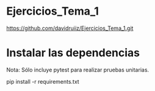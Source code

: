 # Ejercicios_Tema_1

https://github.com/davidruiiz/Ejercicios_Tema_1.git

# Instalar las dependencias

Nota: Sólo incluye pytest para realizar pruebas unitarias.

pip install -r requirements.txt